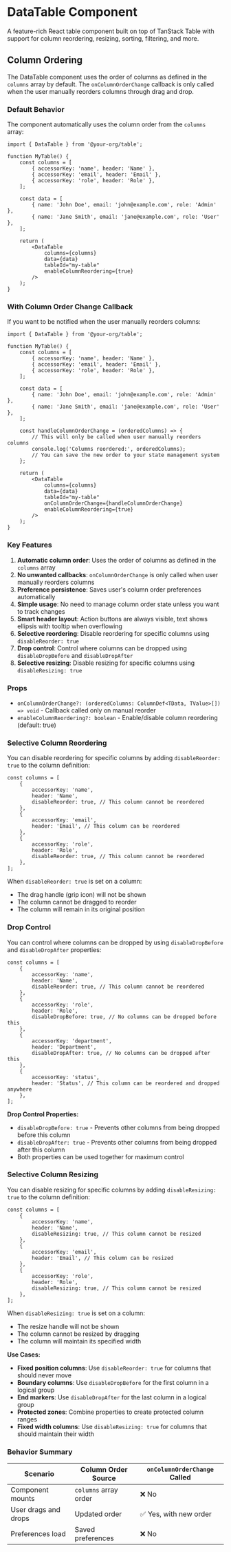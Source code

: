 # DataTable Component

A feature-rich React table component built on top of TanStack Table with support for column reordering, resizing, sorting, filtering, and more.

## Column Ordering

The DataTable component uses the order of columns as defined in the `columns` array by default. The `onColumnOrderChange` callback is only called when the user manually reorders columns through drag and drop.

### Default Behavior

The component automatically uses the column order from the `columns` array:

```tsx
import { DataTable } from '@your-org/table';

function MyTable() {
	const columns = [
		{ accessorKey: 'name', header: 'Name' },
		{ accessorKey: 'email', header: 'Email' },
		{ accessorKey: 'role', header: 'Role' },
	];

	const data = [
		{ name: 'John Doe', email: 'john@example.com', role: 'Admin' },
		{ name: 'Jane Smith', email: 'jane@example.com', role: 'User' },
	];

	return (
		<DataTable
			columns={columns}
			data={data}
			tableId="my-table"
			enableColumnReordering={true}
		/>
	);
}
```

### With Column Order Change Callback

If you want to be notified when the user manually reorders columns:

```tsx
import { DataTable } from '@your-org/table';

function MyTable() {
	const columns = [
		{ accessorKey: 'name', header: 'Name' },
		{ accessorKey: 'email', header: 'Email' },
		{ accessorKey: 'role', header: 'Role' },
	];

	const data = [
		{ name: 'John Doe', email: 'john@example.com', role: 'Admin' },
		{ name: 'Jane Smith', email: 'jane@example.com', role: 'User' },
	];

	const handleColumnOrderChange = (orderedColumns) => {
		// This will only be called when user manually reorders columns
		console.log('Columns reordered:', orderedColumns);
		// You can save the new order to your state management system
	};

	return (
		<DataTable
			columns={columns}
			data={data}
			tableId="my-table"
			onColumnOrderChange={handleColumnOrderChange}
			enableColumnReordering={true}
		/>
	);
}
```

### Key Features

1. **Automatic column order**: Uses the order of columns as defined in the `columns` array
2. **No unwanted callbacks**: `onColumnOrderChange` is only called when user manually reorders columns
3. **Preference persistence**: Saves user's column order preferences automatically
4. **Simple usage**: No need to manage column order state unless you want to track changes
5. **Smart header layout**: Action buttons are always visible, text shows ellipsis with tooltip when overflowing
6. **Selective reordering**: Disable reordering for specific columns using `disableReorder: true`
7. **Drop control**: Control where columns can be dropped using `disableDropBefore` and `disableDropAfter`
8. **Selective resizing**: Disable resizing for specific columns using `disableResizing: true`

### Props

- `onColumnOrderChange?: (orderedColumns: ColumnDef<TData, TValue>[]) => void` - Callback called only on manual reorder
- `enableColumnReordering?: boolean` - Enable/disable column reordering (default: true)

### Selective Column Reordering

You can disable reordering for specific columns by adding `disableReorder: true` to the column definition:

```tsx
const columns = [
	{
		accessorKey: 'name',
		header: 'Name',
		disableReorder: true, // This column cannot be reordered
	},
	{
		accessorKey: 'email',
		header: 'Email', // This column can be reordered
	},
	{
		accessorKey: 'role',
		header: 'Role',
		disableReorder: true, // This column cannot be reordered
	},
];
```

When `disableReorder: true` is set on a column:

- The drag handle (grip icon) will not be shown
- The column cannot be dragged to reorder
- The column will remain in its original position

### Drop Control

You can control where columns can be dropped by using `disableDropBefore` and `disableDropAfter` properties:

```tsx
const columns = [
	{
		accessorKey: 'name',
		header: 'Name',
		disableReorder: true, // This column cannot be reordered
	},
	{
		accessorKey: 'role',
		header: 'Role',
		disableDropBefore: true, // No columns can be dropped before this
	},
	{
		accessorKey: 'department',
		header: 'Department',
		disableDropAfter: true, // No columns can be dropped after this
	},
	{
		accessorKey: 'status',
		header: 'Status', // This column can be reordered and dropped anywhere
	},
];
```

**Drop Control Properties:**

- `disableDropBefore: true` - Prevents other columns from being dropped before this column
- `disableDropAfter: true` - Prevents other columns from being dropped after this column
- Both properties can be used together for maximum control

### Selective Column Resizing

You can disable resizing for specific columns by adding `disableResizing: true` to the column definition:

```tsx
const columns = [
	{
		accessorKey: 'name',
		header: 'Name',
		disableResizing: true, // This column cannot be resized
	},
	{
		accessorKey: 'email',
		header: 'Email', // This column can be resized
	},
	{
		accessorKey: 'role',
		header: 'Role',
		disableResizing: true, // This column cannot be resized
	},
];
```

When `disableResizing: true` is set on a column:

- The resize handle will not be shown
- The column cannot be resized by dragging
- The column will maintain its specified width

**Use Cases:**

- **Fixed position columns**: Use `disableReorder: true` for columns that should never move
- **Boundary columns**: Use `disableDropBefore` for the first column in a logical group
- **End markers**: Use `disableDropAfter` for the last column in a logical group
- **Protected zones**: Combine properties to create protected column ranges
- **Fixed width columns**: Use `disableResizing: true` for columns that should maintain their width

### Behavior Summary

| Scenario             | Column Order Source   | `onColumnOrderChange` Called |
| -------------------- | --------------------- | ---------------------------- |
| Component mounts     | `columns` array order | ❌ No                        |
| User drags and drops | Updated order         | ✅ Yes, with new order       |
| Preferences load     | Saved preferences     | ❌ No                        |
